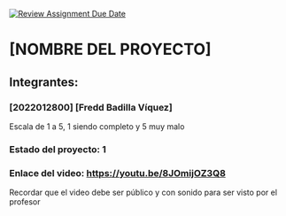 [![Review Assignment Due Date](https://classroom.github.com/assets/deadline-readme-button-22041afd0340ce965d47ae6ef1cefeee28c7c493a6346c4f15d667ab976d596c.svg)](https://classroom.github.com/a/Rienb51X)
# [NOMBRE DEL PROYECTO]
## Integrantes:
### [2022012800] [Fredd Badilla Víquez]

Escala de 1 a 5, 1 siendo completo y 5 muy malo
### Estado del proyecto: 1
### Enlace del video: https://youtu.be/8JOmijOZ3Q8
Recordar que el video debe ser público y con sonido para ser visto por el profesor
